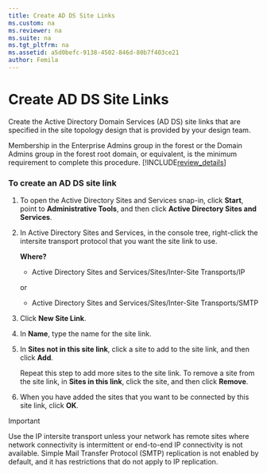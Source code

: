 ```yaml
---
title: Create AD DS Site Links
ms.custom: na
ms.reviewer: na
ms.suite: na
ms.tgt_pltfrm: na
ms.assetid: a5d0befc-9138-4502-846d-80b7f403ce21
author: Femila
---
```

# Create AD DS Site Links
Create the Active Directory Domain Services \(AD DS\) site links that are specified in the site topology design that is provided by your design team.  
  
Membership in the Enterprise Admins group in the forest or the Domain Admins group in the forest root domain, or equivalent, is the minimum requirement to complete this procedure. [!INCLUDE[review_details](../Token/review_details_md.md)]  
  
### To create an AD DS site link  
  
1.  To open the Active Directory Sites and Services snap\-in, click **Start**, point to **Administrative Tools**, and then click **Active Directory Sites and Services**.  
  
2.  In Active Directory Sites and Services, in the console tree, right\-click the intersite transport protocol that you want the site link to use.  
  
    **Where?**  
  
    -   Active Directory Sites and Services\/Sites\/Inter\-Site Transports\/IP  
  
    or  
  
    -   Active Directory Sites and Services\/Sites\/Inter\-Site Transports\/SMTP  
  
3.  Click **New Site Link**.  
  
4.  In **Name**, type the name for the site link.  
  
5.  In **Sites not in this site link**, click a site to add to the site link, and then click **Add**.  
  
    Repeat this step to add more sites to the site link. To remove a site from the site link, in **Sites in this link**, click the site, and then click **Remove**.  
  
6.  When you have added the sites that you want to be connected by this site link, click **OK**.  
  
> [!IMPORTANT]  
> Use the IP intersite transport unless your network has remote sites where network connectivity is intermittent or end\-to\-end IP connectivity is not available. Simple Mail Transfer Protocol \(SMTP\) replication is not enabled by default, and it has restrictions that do not apply to IP replication.  
  
